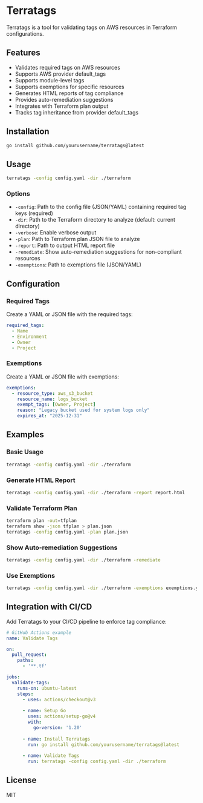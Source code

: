 # Terratags

Terratags is a tool for validating tags on AWS resources in Terraform configurations.

## Features

- Validates required tags on AWS resources
- Supports AWS provider default_tags
- Supports module-level tags
- Supports exemptions for specific resources
- Generates HTML reports of tag compliance
- Provides auto-remediation suggestions
- Integrates with Terraform plan output
- Tracks tag inheritance from provider default_tags

## Installation

```bash
go install github.com/yourusername/terratags@latest
```

## Usage

```bash
terratags -config config.yaml -dir ./terraform
```

### Options

- `-config`: Path to the config file (JSON/YAML) containing required tag keys (required)
- `-dir`: Path to the Terraform directory to analyze (default: current directory)
- `-verbose`: Enable verbose output
- `-plan`: Path to Terraform plan JSON file to analyze
- `-report`: Path to output HTML report file
- `-remediate`: Show auto-remediation suggestions for non-compliant resources
- `-exemptions`: Path to exemptions file (JSON/YAML)

## Configuration

### Required Tags

Create a YAML or JSON file with the required tags:

```yaml
required_tags:
  - Name
  - Environment
  - Owner
  - Project
```

### Exemptions

Create a YAML or JSON file with exemptions:

```yaml
exemptions:
  - resource_type: aws_s3_bucket
    resource_name: logs_bucket
    exempt_tags: [Owner, Project]
    reason: "Legacy bucket used for system logs only"
    expires_at: "2025-12-31"
```

## Examples

### Basic Usage

```bash
terratags -config config.yaml -dir ./terraform
```

### Generate HTML Report

```bash
terratags -config config.yaml -dir ./terraform -report report.html
```

### Validate Terraform Plan

```bash
terraform plan -out=tfplan
terraform show -json tfplan > plan.json
terratags -config config.yaml -plan plan.json
```

### Show Auto-remediation Suggestions

```bash
terratags -config config.yaml -dir ./terraform -remediate
```

### Use Exemptions

```bash
terratags -config config.yaml -dir ./terraform -exemptions exemptions.yaml
```

## Integration with CI/CD

Add Terratags to your CI/CD pipeline to enforce tag compliance:

```yaml
# GitHub Actions example
name: Validate Tags

on:
  pull_request:
    paths:
      - '**.tf'

jobs:
  validate-tags:
    runs-on: ubuntu-latest
    steps:
      - uses: actions/checkout@v3
      
      - name: Setup Go
        uses: actions/setup-go@v4
        with:
          go-version: '1.20'
          
      - name: Install Terratags
        run: go install github.com/yourusername/terratags@latest
        
      - name: Validate Tags
        run: terratags -config config.yaml -dir ./terraform
```

## License

MIT